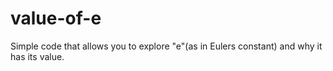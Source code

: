# value-of-e
Simple code that allows you to explore "e"(as in Eulers constant) and why it has its value.
